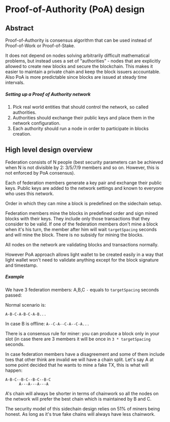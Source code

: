 

# Proof-of-Authority (PoA) design

## Abstract

Proof-of-Authority is consensus algorithm that can be used instead of Proof-of-Work or Proof-of-Stake.

It does not depend on nodes solving arbitrarily difficult mathematical problems, but instead uses a set of “authorities” - nodes that are explicitly allowed to create new blocks and secure the blockchain. This makes it easier to maintain a private chain and keep the block issuers accountable. Also PoA is more predictable since blocks are issued at steady time intervals.

##### Setting up a Proof of Authority network

1. Pick real world entities that should control the network, so called authorities.
2. Authorities should exchange their public keys and place them in the network configuration.
3. Each authority should run a node in order to participate in blocks creation.



## High level design overview

Federation consists of N people (best security parameters can be achieved when N is not divisible by 2: 3/5/7/9 members and so on. However, this is not enforced by PoA consensus).

Each of federation members generate a key pair and exchange their public keys. Public keys are added to the network settings and known to everyone who uses this network.

Order in which they can mine a block is predefined on the sidechain setup.

Federation members mine the blocks in predefined order and sign mined blocks with their keys. They include only those transactions that they consider to be valid.
If one of the federation members don't mine a block when it's his turn, the member after him will wait `targetSpacing` seconds and will mine the block. There is no subsidy for mining the blocks.

All nodes on the network are validating blocks and transactions normally.

However PoA approach allows light wallet to be created easily in a way that light wallet won't need to validate anything except for the block signature and timestamp.



##### Example

We have 3 federation members: A,B,C
`-` equals to `targetSpacing` seconds passed:

Normal scenario is:

`A-B-C-A-B-C-A-B...`

In case B is offline:
`A--C-A--C-A--C-A...`



There is a consensus rule for miner: you can produce a block only in your slot (in case there are 3 members it will be once in `3 * targetSpacing` seconds.



In case federation members have a disagreement and some of them include txes that other think are invalid we will have a chain split. Let's say A at some point decided that he wants to mine a fake TX, this is what will happen:

```
A-B-C--B-C--B-C--B-C
      A---A---A---A
```



A's chain will always be shorter in terms of chainwork so all the nodes on the network will prefer the best chain which is maintained by B and C.

The security model of this sidechain design relies on 51% of miners being honest. As long as it's true fake chains will always have less chainwork.

